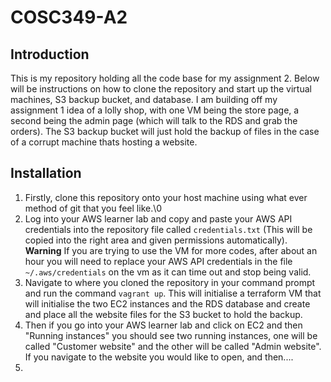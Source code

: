# COSC349-A2
## Introduction
This is my repository holding all the code base for my assignment 2. Below will be instructions on how to clone the repository and start up the virtual machines, S3 backup bucket, and database. I am building off my assignment 1 idea of a lolly shop, with one VM being the store page, a second being the admin page (which will talk to the RDS and grab the orders). The S3 backup bucket will just hold the backup of files in the case of a corrupt machine thats hosting a website.

## Installation
1. Firstly, clone this repository onto your host machine using what ever method of git that you feel like.\0
2. Log into your AWS learner lab and copy and paste your AWS API credentials into the repository file called ```credentials.txt``` (This will be copied into the right area and given permissions automatically). **Warning** If you are trying to use the VM for more codes, after about an hour you will need to replace your AWS API credentials in the file ```~/.aws/credentials``` on the vm as it can time out and stop being valid.
3. Navigate to where you cloned the repository in your command prompt and run the command ``` vagrant up ```. This will initialise a terraform VM that will initialise the two EC2 instances and the RDS database and create and place all the website files for the S3 bucket to hold the backup.
4. Then if you go into your AWS learner lab and click on EC2 and then "Running instances" you should see two running instances, one will be called "Customer website" and the other will be called "Admin website". If you navigate to the website you would like to open, and then....
5. 

